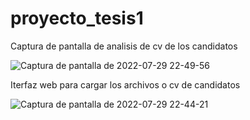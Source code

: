 # proyecto_tesis1

Captura de pantalla de analisis de cv de los candidatos


![Captura de pantalla de 2022-07-29 22-49-56](https://user-images.githubusercontent.com/79879867/181871348-74841314-7062-45a5-8495-b3bdc6f93f27.png)

Iterfaz web para cargar los archivos o cv de candidatos


![Captura de pantalla de 2022-07-29 22-44-21](https://user-images.githubusercontent.com/79879867/181871360-813ce5f2-e98f-4100-a7aa-5b037b717a0f.png)
